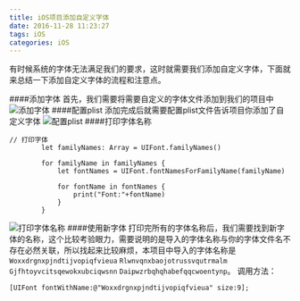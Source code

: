 ```yaml
---
title: iOS项目添加自定义字体
date: 2016-11-28 11:23:27
tags: iOS
categories: iOS
---
```


有时候系统的字体无法满足我们的要求，这时就需要我们添加自定义字体，下面就来总结一下添加自定义字体的流程和注意点。

####添加字体
首先，我们需要将需要自定义的字体文件添加到我们的项目中
![添加字体](/images/iOS项目添加自定义字体_1.png)
####配置plist
添加完成后就需要配置plist文件告诉项目你添加了自定义字体
![配置plist](/images/iOS项目添加自定义字体_2.png)
####打印字体名称
```
// 打印字体
        let familyNames: Array = UIFont.familyNames()
        
        for familyName in familyNames {
            let fontNames = UIFont.fontNamesForFamilyName(familyName)
            
            for fontName in fontNames {
                print("Font:"+fontName)
            }
        }
```
![打印字体名称](/images/iOS项目添加自定义字体_3.png)
####使用新字体
打印完所有的字体名称后，我们需要找到新字体的名称，这个比较考验眼力，需要说明的是导入的字体名称与你的字体文件名不存在必然关联，所以找起来比较麻烦，本项目中导入的字体名称是`Woxxdrgnxpjndtijvopiqfvieua` `Rlwnvqnxbaojotrussvqutrmalm` `Gjfhtoyvcitsqewokxubciqwsnn` `Daipwzrbqhqhabefqqcwoentynp`。
调用方法：
```
[UIFont fontWithName:@"Woxxdrgnxpjndtijvopiqfvieua" size:9];
```


